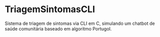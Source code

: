 # TriagemSintomasCLI
Sistema de triagem de sintomas via CLI em C, simulando um chatbot de saúde comunitária baseado em algoritmo Portugol.
